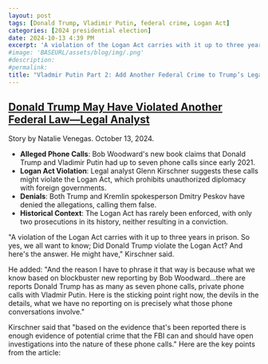 ```yaml
---
layout: post
tags: [Donald Trump, Vladimir Putin, federal crime, Logan Act]
categories: [2024 presidential election]
date: 2024-10-13 4:39 PM
excerpt: 'A violation of the Logan Act carries with it up to three years in prison. So yes, we all want to know; Did Donald Trump violate the Logan Act? And here's the answer. He might have,'
#image: 'BASEURL/assets/blog/img/.png'
#description:
#permalink:
title: "Vladmir Putin Part 2: Add Another Federal Crime to Trump’s Legal Woes"
---
```



## [Donald Trump May Have Violated Another Federal Law—Legal Analyst](https://www.newsweek.com/donald-trump-may-have-violated-logan-act-glenn-kirschner-1968212)

Story by Natalie Venegas. October 13, 2024.

- **Alleged Phone Calls**: Bob Woodward's new book claims that Donald Trump and Vladimir Putin had up to seven phone calls since early 2021.
- **Logan Act Violation**: Legal analyst Glenn Kirschner suggests these calls might violate the Logan Act, which prohibits unauthorized diplomacy with foreign governments.
- **Denials**: Both Trump and Kremlin spokesperson Dmitry Peskov have denied the allegations, calling them false.
- **Historical Context**: The Logan Act has rarely been enforced, with only two prosecutions in its history, neither resulting in a conviction.

"A violation of the Logan Act carries with it up to three years in prison. So yes, we all want to know; Did Donald Trump violate the Logan Act? And here's the answer. He might have," Kirschner said.

He added: "And the reason I have to phrase it that way is because what we know based on blockbuster new reporting by Bob Woodward...there are reports Donald Trump has as many as seven phone calls, private phone calls with Vladmir Putin. Here is the sticking point right now, the devils in the details, what we have no reporting on is precisely what those phone conversations involve."

Kirschner said that "based on the evidence that's been reported there is enough evidence of potential crime that the FBI can and should have open investigations into the nature of these phone calls."
Here are the key points from the article:


